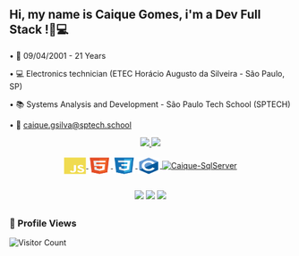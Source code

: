 ## Hi, my name is Caique Gomes, i'm a Dev Full Stack !🧠💻

• 📅 09/04/2001 - 21 Years

• 💻 Electronics technician (ETEC Horácio Augusto da Silveira - São Paulo, SP)

• 📚 Systems Analysis and Development - São Paulo Tech School (SPTECH)

• 📧 caique.gsilva@sptech.school

<div align="center">
  <a href="https://github.com/CaiqueGomesdaSilva">
  <img height="180em" src="https://github-readme-stats.vercel.app/api?username=CaiqueGomesdaSilva&show_icons=true&theme=synthwave&include_all_commits=true&count_private=true"/>
  <img height="180em" src="https://github-readme-stats.vercel.app/api/top-langs/?username=CaiqueGomesdaSilva&layout=compact&langs_count=7&theme=synthwave"/>
</div>
  
  <div style="display: inline_block" align="center"><br>
  <img align="center" alt="Caique-Js" height="30" width="40" src="https://raw.githubusercontent.com/devicons/devicon/master/icons/javascript/javascript-plain.svg">
  <img align="center" alt="Caique-HTML" height="30" width="40" src="https://raw.githubusercontent.com/devicons/devicon/master/icons/html5/html5-original.svg">
  <img align="center" alt="Caique-CSS" height="30" width="40" src="https://raw.githubusercontent.com/devicons/devicon/master/icons/css3/css3-original.svg">
  <img align="center" alt="Caique-C" height="30" width="40" src="https://raw.githubusercontent.com/devicons/devicon/master/icons/c/c-original.svg">
  <img align="center" alt="Caique-SqlServer" height="80" width="60" src="https://cdn.jsdelivr.net/gh/devicons/devicon/icons/mysql/mysql-original-wordmark.svg"/>
</div>
  
 ##
  
  <div align="center"> 
  <a href="https://instagram.com/g0mesz_" target="_blank"><img src="https://img.shields.io/badge/-Instagram-%23E4405F?style=for-the-badge&logo=instagram&logoColor=white" target="_blank"></a>
  <a href = "mailto:caique.gsilva@sptech.school"><img src="https://img.shields.io/badge/-outlook-%23333?style=for-the-badge&logo=outlook&logoColor=white" target="_blank"></a>
  <a href="https://www.linkedin.com/in/caiquegomesdasilva" target="_blank"><img src="https://img.shields.io/badge/-LinkedIn-%230077B5?style=for-the-badge&logo=linkedin&logoColor=white" target="_blank"></a>
  

  
  
</div>
  
  ##
### :eyes: Profile Views
<p align="center">


![Visitor Count](https://profile-counter.glitch.me/{CaiqueGomesdaSilva}/count.svg)
</p>
